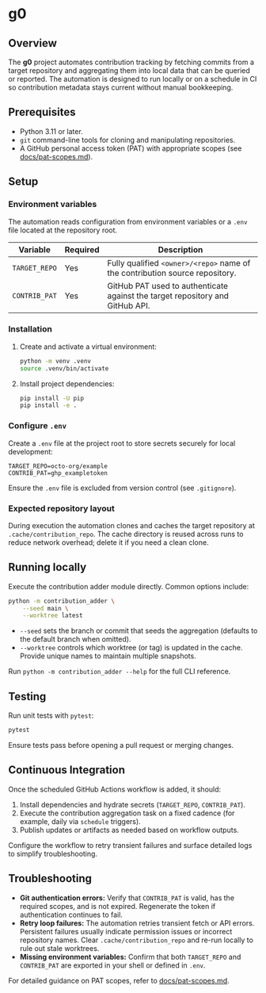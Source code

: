 # g0

## Overview
The **g0** project automates contribution tracking by fetching commits from a target repository and aggregating them into local data that can be queried or reported. The automation is designed to run locally or on a schedule in CI so contribution metadata stays current without manual bookkeeping.

## Prerequisites
- Python 3.11 or later.
- `git` command-line tools for cloning and manipulating repositories.
- A GitHub personal access token (PAT) with appropriate scopes (see [docs/pat-scopes.md](docs/pat-scopes.md)).

## Setup

### Environment variables
The automation reads configuration from environment variables or a `.env` file located at the repository root.

| Variable | Required | Description |
| --- | --- | --- |
| `TARGET_REPO` | Yes | Fully qualified `<owner>/<repo>` name of the contribution source repository. |
| `CONTRIB_PAT` | Yes | GitHub PAT used to authenticate against the target repository and GitHub API. |

### Installation
1. Create and activate a virtual environment:
   ```bash
   python -m venv .venv
   source .venv/bin/activate
   ```
2. Install project dependencies:
   ```bash
   pip install -U pip
   pip install -e .
   ```

### Configure `.env`
Create a `.env` file at the project root to store secrets securely for local development:
```dotenv
TARGET_REPO=octo-org/example
CONTRIB_PAT=ghp_exampletoken
```
Ensure the `.env` file is excluded from version control (see `.gitignore`).

### Expected repository layout
During execution the automation clones and caches the target repository at `.cache/contribution_repo`. The cache directory is reused across runs to reduce network overhead; delete it if you need a clean clone.

## Running locally
Execute the contribution adder module directly. Common options include:
```bash
python -m contribution_adder \
    --seed main \
    --worktree latest
```

- `--seed` sets the branch or commit that seeds the aggregation (defaults to the default branch when omitted).
- `--worktree` controls which worktree (or tag) is updated in the cache. Provide unique names to maintain multiple snapshots.

Run `python -m contribution_adder --help` for the full CLI reference.

## Testing
Run unit tests with `pytest`:
```bash
pytest
```
Ensure tests pass before opening a pull request or merging changes.

## Continuous Integration
Once the scheduled GitHub Actions workflow is added, it should:
1. Install dependencies and hydrate secrets (`TARGET_REPO`, `CONTRIB_PAT`).
2. Execute the contribution aggregation task on a fixed cadence (for example, daily via `schedule` triggers).
3. Publish updates or artifacts as needed based on workflow outputs.

Configure the workflow to retry transient failures and surface detailed logs to simplify troubleshooting.

## Troubleshooting
- **Git authentication errors:** Verify that `CONTRIB_PAT` is valid, has the required scopes, and is not expired. Regenerate the token if authentication continues to fail.
- **Retry loop failures:** The automation retries transient fetch or API errors. Persistent failures usually indicate permission issues or incorrect repository names. Clear `.cache/contribution_repo` and re-run locally to rule out stale worktrees.
- **Missing environment variables:** Confirm that both `TARGET_REPO` and `CONTRIB_PAT` are exported in your shell or defined in `.env`.

For detailed guidance on PAT scopes, refer to [docs/pat-scopes.md](docs/pat-scopes.md).
